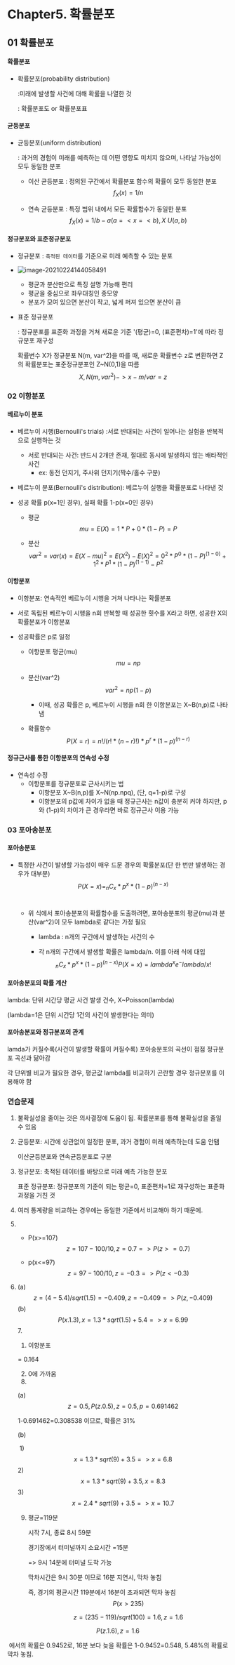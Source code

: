 # Chapter5. 확률분포 

## 01 확률분포

#### 확률분포

* 확률분포(probability distribution)

  :미래에 발생할 사건에 대해 확률을 나열한 것

  : 확률분포도 or 확률분포표

#### 균등분포

* 균등분포(uniform distribution)

  : 과거의 경험이 미래를 예측하는 데 어떤 영향도 미치지 않으며, 나타날 가능성이 모두 동일한 분포

  * 이산 균등분포 : 정의된 구간에서 확률분포 함수의 확률이 모두 동일한 분포
    $$
    f_X(x)=1/n
    $$
    

  * 연속 균등분포 : 특정 범위 내에서 모든 확률함수가 동일한 분포
    $$
    f_X(x)=1/b-a (a=< x =< b), X~U(a,b)
    $$
    

  

#### 정규분포와 표준정규분포

* 정규분포 : `축적된 데이터`를 기준으로 미래 예측할 수 있는 분포

* ![image-20210224144058491](C:\Users\dmstj\AppData\Roaming\Typora\typora-user-images\image-20210224144058491.png)

  * 평균과 분산만으로 특징 설명 가능해 편리
  * 평균을 중심으로 좌우대칭인 종모양
  * 분포가 모여 있으면 분산이 작고, 넓게 퍼져 있으면 분산이 큼

  

* 표준 정규분포

  : 정규분포를 표준화 과정을 거쳐 새로운 기준 '(평균)=0, (표준편차)=1'에 따라 정규분포 재구성

  확률변수 X가 정규분포 N(m, var^2)을 따를 때, 새로운 확률변수 z로 변환하면 Z의 확률분포는 표준정규분포인 Z~N(0,1)을 따름
  $$
  X, N(m, var^2) -> x-m/var=z
  $$
   

  

### 02 이항분포

#### 베르누이 분포

* 베르누이 시행(Bernoulli's trials) :서로 반대되는 사건이 일어나는 실험을 반복적으로 실행하는 것

  * 서로 반대되는 사건: 반드시 2개만 존재, 절대로 동시에  발생하지 않는 배타적인 사건
    * ex: 동전 던지기, 주사위 던지기(짝수/홀수 구분)

*  베르누이 분포(Bernoulli's  distribution): 베르누이 실행을 확률분포로 나타낸 것

  * 성공 확률 p(x=1인 경우), 실패 확률 1-p(x=0인 경우)

    * 평균
      $$
      mu=E(X)=1*P+0*(1-P)=P
      $$

    * 분산
      $$
      var^2=var(x)=E(X-mu)^2
      	 =E(X^2)-E(X)^2
      	 =0^2*P^0*(1-P)^(1-0)+1^2*P^1*(1-P)^(1-1)-P^2
      $$
      

#### 이항분포

* 이항분포: 연속적인 베르누이 시행을 거쳐 나타나는 확률분포

* 서로 독립된 베르누이 시행을 n회 반복할 때 성공한 횟수를 X라고 하면, 성공한 X의 확률분포가 이항분포

* 성공확률은 p로 일정

  * 이항분포 평균(mu)
    $$
    mu=np
    $$
    

  * 분산(var^2)
    $$
    var^2=np(1-p)
    $$

    * 이때, 성공 확률은 p, 베르누이 시행을 n회 한 이항분포는 X~B(n,p)로 나타냄

  * 확률함수
    $$
    P(X=r)=n!/(r!*(n-r)!) * p^r*(1-p)^(n-r)
    $$

#### 정규근사를 통한 이항분포의 연속성 수정

* 연속성 수정
  * 이항분포를 정규분포로 근사시키는 법
    * 이항분포 X~B(n,p)를 X~N(np.npq), (단, q=1-p)로 구성
    * 이항분포의 p값에 차이가 없을 때 정규근사는 n값이 충분히 커야 하지만, p와 (1-p)의 차이가 큰 경우라면 바로 정규근사 이용 가능

### 03 포아송분포

#### 포아송분포

* 특정한 사건이 발생할 가능성이 매우 드문 경우의 확률분포(단 한 번만 발생하는 경우가 대부분)
  $$
  P(X=x)=_nC_x*p^x*(1-p)^(n-x)
  $$
  ​			
  * 위 식에서 포아송분포의 확률함수를 도출하려면, 포아송분포의 평균(mu)과 분산(var^2)이 모두 lambda로 같다는 가정 필요

    * lambda : n개의 구간에서 발생하는 사건의 수

    * 각 n개의 구간에서 발생할 확률은 lambda/n. 이를 아래 식에 대입
      $$
      _nC_x*p^x*(1-p)^(n-x)
      P(X=x)=lambda^xe^-lambda/x!
      $$

#### 포아송분포의 확률 계산

lambda: 단위 시간당 평균 사건 발생 건수, X~Poisson(lambda)

(lambda=1은 단위 시간당 1건의 사건이 발생한다는 의미)



#### 포아송분포와 정규분포의 관계

lamda가 커질수록(사건이 발생할 확률이 커질수록) 포아송분포의 곡선이 점점 정규분포 곡선과 닮아감

각 단위별 비교가 필요한 경우, 평균값 lambda를 비교하기 곤란할 경우 정규분포를 이용해야 함



### 연습문제

1. 불확실성을 줄이는 것은 의사결정에 도움이 됨. 확률분포를 통해 불확실성을 줄일 수 있음

2. 균등분포: 시간에 상관없이 일정한 분포, 과거 경험이 미래 예측하는데 도움 안됌

   이산균등분포와 연속균등분포로 구분

3. 정규분포: 축적된 데이터를 바탕으로 미래 예측 가능한 분포

   표준 정규분포: 정규분포의 기준이 되는 평균=0, 표준편차=1로 재구성하는 표준화 과정을 거친 것

4. 여러 통계량을 비교하는 경우에는 동일한 기준에서 비교해야 하기 때문에.

5. * P(x>=107)
     $$
     z=107-100 / 10, z=0.7 => P(z>=0.7)
     $$
     

   * p(x<=97)
     $$
     z=97-100 / 10, z=-0.3 => P(z<-0.3)
     $$
     

6. (a)
   $$
   z=(4-5.4)/sqrt(1.5)=-0.409, z=-0.409 => P(z,-0.409)
   $$
   (b) 
   $$
   P(x.1.3), x=1.3*sqrt(1.5)+5.4 => x=6.99
   $$
   7.

   1) 이항분포

   = 0.164

   2) 0에 가까움

   8.

   (a) 
   $$
   z=0.5, P(z.0.5), z=0.5, p=0.691462
   $$
   

   1-0.691462=0.308538 이므로, 확률은 31%

   (b)

   ​	1)
   $$
   x=1.3*sqrt(9)+3.5 =>x=6.8
   $$
   ​	2)
   $$
   x=1.3*sqrt(9)+3.5, x=8.3
   $$
   ​	3)
   $$
   x=2.4*sqrt(9)+3.5 => x=10.7
   $$
   

   9. 평균=119분

      시작 7시, 종료 8시 59분

      경기장에서 터미널까지 소요시간 =15분

      => 9시 14분에 터미널 도착 가능

      막차시간은 9시 30분 이므로 16분 지연시, 막차 놓침

      즉, 경기의 평균시간 119분에서 16분이 초과되면 막차 놓침
      $$
      P(x>235)
      $$
      
      $$
      z=(235-119)/sqrt(100)=1.6, z=1.6
      $$
      

$$
P(z.1.6), z=1.6
$$

​					에서의 확률은 0.9452로, 16분 보다 늦을 확률은 1-0.9452=0.548, 5.48%의 확률로 막차 놓침.